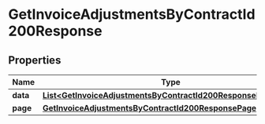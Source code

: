

# GetInvoiceAdjustmentsByContractId200Response


## Properties

| Name | Type | Description | Notes |
|------------ | ------------- | ------------- | -------------|
|**data** | [**List&lt;GetInvoiceAdjustmentsByContractId200ResponseDataInner&gt;**](GetInvoiceAdjustmentsByContractId200ResponseDataInner.md) |  |  |
|**page** | [**GetInvoiceAdjustmentsByContractId200ResponsePage**](GetInvoiceAdjustmentsByContractId200ResponsePage.md) |  |  |



